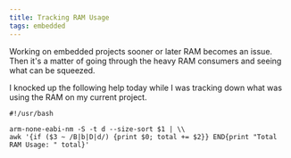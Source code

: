 ```yaml
---
title: Tracking RAM Usage
tags: embedded
---
```


Working on embedded projects sooner or later RAM becomes an issue.
Then it's a matter of going through the heavy RAM consumers and seeing
what can be squeezed.

I knocked up the following help today while I was tracking down what
was using the RAM on my current project.

~~~{.bash}
#!/usr/bash

arm-none-eabi-nm -S -t d --size-sort $1 | \\
awk '{if ($3 ~ /B|b|D|d/) {print $0; total += $2}} END{print "Total RAM Usage: " total}'
~~~

